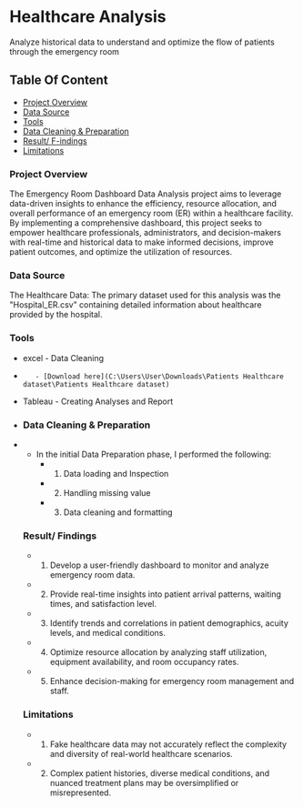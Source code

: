 # Healthcare Analysis
Analyze historical data to understand and optimize the flow of patients through the emergency room

## Table Of Content
  - [Project Overview](Peoject-Overview)
  - [Data Source](Data-Source)
  - [Tools](Tools)
  - [Data Cleaning & Preparation](Data-Cleaning-&-Preparation)
  - [Result/ F-indings](Result-/-Findings)
  - [Limitations](Limitations)
   
### Project Overview 

The Emergency Room Dashboard Data Analysis project aims to leverage data-driven insights to enhance the efficiency, resource allocation, and overall performance of an emergency room (ER) within a healthcare facility. By implementing a comprehensive dashboard, this project seeks to empower healthcare professionals, administrators, and decision-makers with real-time and historical data to make informed decisions, improve patient outcomes, and optimize the utilization of resources.

### Data Source
The Healthcare Data: The primary dataset used for this analysis was the "Hospital_ER.csv" containing detailed information about healthcare provided by the hospital.

### Tools

- excel - Data Cleaning
-        - [Download here](C:\Users\User\Downloads\Patients Healthcare dataset\Patients Healthcare dataset)
- Tableau - Creating Analyses and Report

- ### Data Cleaning & Preparation
- - In the initial Data Preparation phase, I performed the following:
    -  1. Data loading and Inspection
    -  2. Handling missing value
    -  3. Data cleaning and formatting

 
  ### Result/ Findings
  
     -  1. Develop a user-friendly dashboard to monitor and analyze emergency room data.
     -  2. Provide real-time insights into patient arrival patterns, waiting times, and satisfaction level.
     -  3. Identify trends and correlations in patient demographics, acuity levels, and medical conditions.
     -  4. Optimize resource allocation by analyzing staff utilization, equipment availability, and room occupancy rates.
     -  5. Enhance decision-making for emergency room management and staff.

  ### Limitations
  
    -  1. Fake healthcare data may not accurately reflect the complexity and diversity of real-world healthcare scenarios.
    -  2. Complex patient histories, diverse medical conditions, and nuanced treatment plans may be oversimplified or misrepresented.
